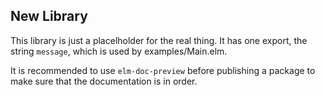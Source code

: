 ## New Library

This library is just a placelholder for the real thing.
It has one export, the string `message`, which is used by 
examples/Main.elm.

It is recommended to use `elm-doc-preview` before publishing
a package to make sure that the documentation is in order.